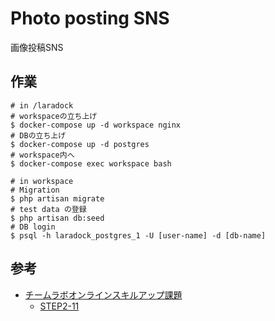 # Photo posting SNS

画像投稿SNS

## 作業

```shell
# in /laradock
# workspaceの立ち上げ
$ docker-compose up -d workspace nginx
# DBの立ち上げ
$ docker-compose up -d postgres
# workspace内へ
$ docker-compose exec workspace bash
```

```shell
# in workspace
# Migration
$ php artisan migrate
# test data の登録
$ php artisan db:seed
# DB login
$ psql -h laradock_postgres_1 -U [user-name] -d [db-name]
```

## 参考

- [チームラボオンラインスキルアップ課題](https://team-lab.github.io/skillup/)
  - [STEP2-11](https://team-lab.github.io/skillup/step2/11-task.html)
